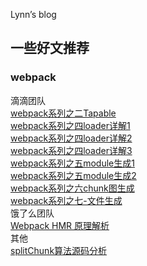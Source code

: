 Lynn’s blog
## 一些好文推荐
### webpack

滴滴团队  
[webpack系列之二Tapable](https://juejin.im/post/6844903750729990152)  
[webpack系列之四loader详解1](https://juejin.im/post/6844903780769595405)  
[webpack系列之四loader详解2](https://juejin.im/post/6844903780777984008)  
[webpack系列之四loader详解3](https://juejin.im/post/6844903780778000398)  
[webpack系列之五module生成1](https://juejin.im/post/6844903830266576909)  
[webpack系列之五module生成2](https://juejin.im/post/6844903833445859335)  
[webpack系列之六chunk图生成](https://juejin.im/post/6844903864592777229)  
[webpack系列之七-文件生成](https://juejin.im/post/6844903925179482119)  
饿了么团队  
[Webpack HMR 原理解析](https://zhuanlan.zhihu.com/p/30669007)  
其他  
[splitChunk算法源码分析](https://juejin.im/post/6844903990455435277)  
